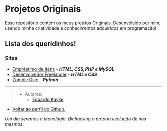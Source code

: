 # Projetos Originais
Esse repositório contém os meus projetos Originais. Desenvolvido por mim, usando minha criatividade e conhecimentos adquiridos em programação!


## Lista dos queridinhos!

### Sites

- [Empréstimo de Itens](https://github.com/EduardoKayke/Projeto_Emprestimo_de_Itens) - _**HTML, CSS, PHP e MySQL**_
- [Desenvolvedor Freelancer](https://github.com/EduardoKayke/Projeto_Desenvolvedor_Freelancer) - _**HTML e CSS**_
- [Zombie Dice](https://github.com/EduardoKayke/Projeto_Zombie_Dice) - _**Python**_

---

> - Autores: 
>   - [Eduardo Kayke](https://github.com/EduardoKayke "Perfil do Eduardo")

- [Voltar ao perfil do Github.](https://github.com/EduardoKayke "Perfil do Eduardo") 

_Um dia seremos a tecnologia. Biohacking a própria evolução de nós mesmos._
